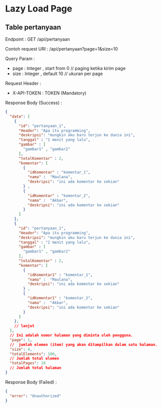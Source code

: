 # Lazy Load Page
## Table pertanyaan
Endpoint : GET /api/pertanyaan

Contoh request URI : /api/pertanyaan?page=1&size=10

Query Param :
- page : Integer , start from 0 // paging ketika kirim page
- size : Integer , default 10 // ukuran per page

Request Header :
- X-API-TOKEN : TOKEN (Mandatory)

Response Body (Success) :

```json
{
  "data": [
    {
      "id": "pertanyaan_1",
      "Header": "Apa itu programming",
      "deskripsi": "mungkin aku baru terjun ke dunia ini",
      "tanggal" : "1 menit yang lalu",
      "gambar" : [
        "gambar1" , "gambar2"
      ],
      "totalKomentar" : 2,
      "komentar": [
        {
          "idKomentar" : "komentar_1",
          "nama" :  "Maulana",
          "deskripsi": "ini ada komentar ke sekian"
        } ,
        {
          "idKomentar" : "komentar_2",
          "nama" :  "Akbar",
          "deskripsi": "ini ada komentar ke sekian"
        }
      ]
    },
    {
      "id": "pertanyaan_1",
      "Header": "Apa itu programming",
      "deskripsi": "mungkin aku baru terjun ke dunia ini",
      "tanggal" : "2 menit yang lalu",
      "gambar" : [
        "gambar1" , "gambar2"
      ],
      "totalKomentar" : 2,
      "komentar": [
        {
          "idKomentar1" : "komentar_1",
          "nama" :  "Maulana",
          "deskripsi": "ini ada komentar ke sekian"
        } ,
        {
          "idKomentar1" : "komentar_2",
          "nama" :  "Akbar",
          "deskripsi": "ini ada komentar ke sekian"
        }
      ]
    },
    // lanjut
  ],
  // Ini adalah nomor halaman yang diminta oleh pengguna.
  "page": 1,
  //  jumlah elemen (item) yang akan ditampilkan dalam satu halaman.
  "size": 4,
  "totalElements": 100,
  // Jumlah total elemen
  "totalPages": 10
  // Jumlah total halaman
}
```

Response Body (Failed) : 
```json
{
  "error": "Unauthorized"
}
```